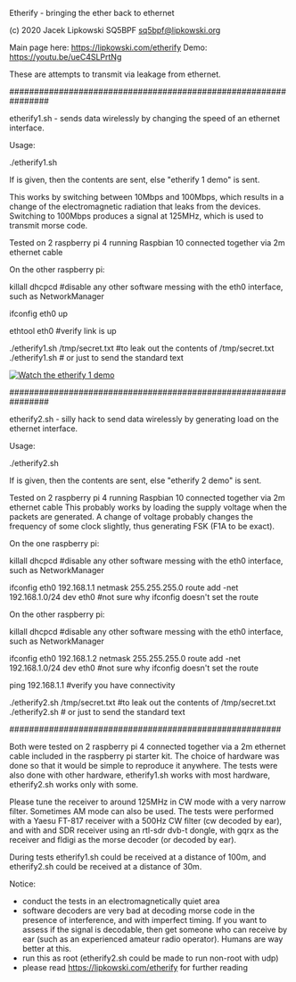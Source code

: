 Etherify - bringing the ether back to ethernet

(c) 2020 Jacek Lipkowski SQ5BPF <sq5bpf@lipkowski.org>

Main page here: https://lipkowski.com/etherify
Demo:  https://youtu.be/ueC4SLPrtNg


These are attempts to transmit via leakage from ethernet.


################################################################

etherify1.sh  - sends data wirelessly by changing the speed of an 
ethernet interface.

Usage:

./etherify1.sh <file>

If <file> is  given, then the contents are sent, else "etherify 1 demo" is sent.

This works by switching between 10Mbps and 100Mbps, which results
in a change of the electromagnetic radiation that leaks from the devices.
Switching to 100Mbps produces a signal at 125MHz, which is used to
transmit morse code.


Tested on 2 raspberry pi 4 running Raspbian 10 
connected together via 2m ethernet cable

On the other raspberry pi:

killall dhcpcd #disable any other software messing with the eth0 interface, such as NetworkManager

ifconfig eth0 up

ethtool eth0  #verify link is up

./etherify1.sh /tmp/secret.txt  #to leak out the contents of /tmp/secret.txt
./etherify1.sh                  # or just to send the standard text




[![Watch the etherify 1 demo](https://img.youtube.com/vi/ueC4SLPrtNg/hqdefault.jpg)](https://youtu.be/ueC4SLPrtNg)


################################################################

etherify2.sh  -  silly hack to send data wirelessly by generating load on
 the ethernet interface.

Usage:

./etherify2.sh <file>

If <file> is  given, then the contents are sent, else "etherify 2 demo" is sent.

Tested on 2 raspberry pi 4 running Raspbian 10 
connected together via 2m ethernet cable
This probably works by loading the supply voltage when the packets
are generated. A change of voltage probably  changes the frequency
of some clock slightly, thus generating FSK (F1A to be exact).

On the one raspberry pi:

killall dhcpcd #disable any other software messing with the eth0 interface, such as NetworkManager

ifconfig eth0 192.168.1.1 netmask 255.255.255.0
route add -net 192.168.1.0/24 dev eth0 #not sure why ifconfig doesn't set the route

On the other raspberry pi:

killall dhcpcd #disable any other software messing with the eth0 interface, such as NetworkManager

ifconfig eth0 192.168.1.2 netmask 255.255.255.0
route add -net 192.168.1.0/24 dev eth0 #not sure why ifconfig doesn't set the route

ping 192.168.1.1 #verify you have connectivity

./etherify2.sh /tmp/secret.txt  #to leak out the contents of /tmp/secret.txt
./etherify2.sh                  # or just to send the standard text




#######################################################

Both were tested on 2 raspberry pi 4 connected together via a 2m 
ethernet cable included in the raspberry pi starter kit. The choice of
hardware was done so that it would be simple to reproduce it anywhere.
The tests were also done with other hardware, etherify1.sh works with most
hardware, etherify2.sh works only with some.

Please tune the receiver to around 125MHz in CW mode with a
very narrow filter. Sometimes AM mode can also be used. The tests 
were performed with a Yaesu FT-817 receiver with a 500Hz CW filter 
(cw decoded by ear), and with and SDR receiver using an rtl-sdr dvb-t 
dongle, with gqrx as the receiver and fldigi as the morse decoder (or
decoded by ear).
 
During tests etherify1.sh could be received at a distance of 100m,
and etherify2.sh could be received at a distance of 30m.

Notice:
- conduct the tests in an electromagnetically quiet area
- software decoders are very bad at decoding morse code in the presence
  of interference, and with imperfect timing. If you want to assess if the
  signal is decodable, then get someone who can receive by ear
  (such as an experienced amateur radio operator).
  Humans are way better at this.
- run this as root (etherify2.sh could be made to run non-root with udp)
- please read https://lipkowski.com/etherify for further reading

